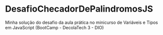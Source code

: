 # DesafioChecadorDePalindromosJS
Minha solução do desafio da aula prática no minicurso de Variáveis e Tipos em JavaScript (BootCamp - DecolaTech 3 - DIO)

